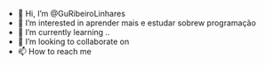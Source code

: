 - 👋 Hi, I’m @GuRibeiroLinhares
- 👀 I’m interested in  aprender mais e estudar sobrew programação
- 🌱 I’m currently learning ..
- 💞️ I’m looking to collaborate on
- 📫 How to reach me 

<!---
GuRibeiroLinhares/GuRibeiroLinhares is a ✨ special ✨ repository because its `README.md` (this file) appears on your GitHub profile.
You can click the Preview link to take a look at your changes.
--->
